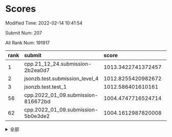# Scores

Modified Time: 2022-02-14 10:41:54

Submit Num: 207

All Rank Num: 191917

| rank |               submit               |       score        |       sigma        | pk_num |
| :--- | :--------------------------------- | :----------------- | :----------------- | :----- |
| 1    | cpp.21_12_24.submission-2b2ea0d7   | 1013.3422741372457 | 0.8196192964315903 | 3706   |
| 2    | jsonzb.test.submission_level_4     | 1012.8255420982672 | 0.8114018714303044 | 3713   |
| 3    | jsonzb.test.test_1                 | 1012.586401610161  | 0.7929872303310335 | 3706   |
| 56   | cpp.2022_01_09.submission-816672bd | 1004.4747716524714 | 0.7183665789154833 | 3710   |
| 62   | cpp.2022_01_09.submission-5b0e3de2 | 1004.1612987820008 | 0.717739323402356  | 3711   |


<details>
<summary>全部</summary>

| rank |                 submit                 |       score        |       sigma        | pk_num |
| :--- | :------------------------------------- | :----------------- | :----------------- | :----- |
| 1    | cpp.21_12_24.submission-2b2ea0d7       | 1013.3422741372457 | 0.8196192964315903 | 3706   |
| 2    | jsonzb.test.submission_level_4         | 1012.8255420982672 | 0.8114018714303044 | 3713   |
| 3    | jsonzb.test.test_1                     | 1012.586401610161  | 0.7929872303310335 | 3706   |
| 4    | gobigger.level_3.submission_level_3_38 | 1012.1650379584243 | 0.8058242746150688 | 3710   |
| 5    | gobigger.level_3.submission_level_3_10 | 1011.7521625866323 | 0.7952649420389631 | 3709   |
| 6    | gobigger.level_3.submission_level_3_30 | 1011.5980855038114 | 0.7664038297330703 | 3705   |
| 7    | gobigger.level_3.submission_level_3_29 | 1011.5116567010808 | 0.78128335785439   | 3703   |
| 8    | gobigger.level_3.submission_level_3_40 | 1011.4266887904455 | 0.7619948613849586 | 3706   |
| 9    | gobigger.level_3.submission_level_3_11 | 1011.2094944805796 | 0.7547100057583075 | 3709   |
| 10   | gobigger.level_3.submission_level_3_4  | 1011.1582050979196 | 0.7963800505621266 | 3706   |
| 11   | gobigger.level_3.submission_level_3_31 | 1011.0283459934578 | 0.7683784109247542 | 3708   |
| 12   | gobigger.level_3.submission_level_3_14 | 1010.9545753023584 | 0.7639588374242937 | 3707   |
| 13   | gobigger.level_3.submission_level_3_2  | 1010.7599923572893 | 0.791832846600597  | 3714   |
| 14   | gobigger.level_3.submission_level_3_27 | 1010.6619059340406 | 0.7631211250796627 | 3711   |
| 15   | gobigger.level_3.submission_level_3_23 | 1010.6336268567507 | 0.7567643898046255 | 3709   |
| 16   | gobigger.level_3.submission_level_3_24 | 1010.4599531975017 | 0.7610122819881994 | 3709   |
| 17   | gobigger.level_3.submission_level_3_48 | 1010.4063947786753 | 0.7553568875104846 | 3711   |
| 18   | gobigger.level_3.submission_level_3_7  | 1010.3908472153331 | 0.7828415234633549 | 3708   |
| 19   | gobigger.level_3.submission_level_3_36 | 1010.2432292970722 | 0.7682521905829639 | 3712   |
| 20   | gobigger.level_3.submission_level_3_16 | 1010.225073113853  | 0.7690522387273608 | 3709   |
| 21   | gobigger.level_3.submission_level_3_13 | 1010.1977151333306 | 0.7438809738649781 | 3708   |
| 22   | gobigger.level_3.submission_level_3_42 | 1010.0676034489544 | 0.74351339364207   | 3707   |
| 23   | gobigger.level_3.submission_level_3_41 | 1009.9815821395549 | 0.7591421256596584 | 3707   |
| 24   | gobigger.level_3.submission_level_3_33 | 1009.960333952833  | 0.765235387863187  | 3706   |
| 25   | gobigger.level_3.submission_level_3_3  | 1009.9496826837061 | 0.7673291693582354 | 3705   |
| 26   | gobigger.level_3.submission_level_3_18 | 1009.903027672216  | 0.7507625549268001 | 3708   |
| 27   | gobigger.level_3.submission_level_3_12 | 1009.8997958645516 | 0.7499444242852494 | 3711   |
| 28   | gobigger.level_3.submission_level_3_28 | 1009.8063197320043 | 0.7496442248754729 | 3716   |
| 29   | gobigger.level_3.submission_level_3_32 | 1009.6896983001857 | 0.7516444378810746 | 3705   |
| 30   | gobigger.level_3.submission_level_3_19 | 1009.6838426297487 | 0.759924196404128  | 3708   |
| 31   | gobigger.level_3.submission_level_3_45 | 1009.662001364541  | 0.771949434887443  | 3707   |
| 32   | gobigger.level_3.submission_level_3_6  | 1009.5816824253686 | 0.7517410224752228 | 3711   |
| 33   | gobigger.level_3.submission_level_3_26 | 1009.5555898660735 | 0.7619864692194005 | 3714   |
| 34   | gobigger.level_3.submission_level_3_22 | 1009.5465650184922 | 0.747257517189298  | 3714   |
| 35   | gobigger.level_3.submission_level_3_8  | 1009.5332222565909 | 0.7385039410569277 | 3702   |
| 36   | gobigger.level_3.submission_level_3_20 | 1009.4574099927335 | 0.7844818440186762 | 3703   |
| 37   | gobigger.level_3.submission_level_3_25 | 1009.4531359769832 | 0.7520536519880175 | 3713   |
| 38   | gobigger.level_3.submission_level_3_39 | 1009.4076461236183 | 0.747188887215721  | 3704   |
| 39   | gobigger.level_3.submission_level_3_34 | 1009.4028094533611 | 0.7507140222552259 | 3708   |
| 40   | gobigger.level_3.submission_level_3_9  | 1009.382720238217  | 0.7556929006861667 | 3708   |
| 41   | gobigger.level_3.submission_level_3_21 | 1009.3376585841186 | 0.7509052003321919 | 3712   |
| 42   | gobigger.level_3.submission_level_3_46 | 1009.1814431626451 | 0.7507326475053802 | 3708   |
| 43   | gobigger.level_3.submission_level_3_44 | 1009.1743661038832 | 0.7493210529431931 | 3708   |
| 44   | gobigger.level_3.submission_level_3_37 | 1009.0892597898037 | 0.7543320451468721 | 3706   |
| 45   | gobigger.level_3.submission_level_3_0  | 1009.0416990433946 | 0.7306938110066867 | 3708   |
| 46   | gobigger.level_3.submission_level_3_5  | 1009.0399140206707 | 0.7579672000722519 | 3708   |
| 47   | gobigger.level_3.submission_level_3_49 | 1008.9813384315531 | 0.7503609977219735 | 3707   |
| 48   | gobigger.level_3.submission_level_3_1  | 1008.8844275388221 | 0.7241649828189874 | 3710   |
| 49   | gobigger.level_3.submission_level_3_47 | 1008.833426868552  | 0.7288247570013763 | 3708   |
| 50   | gobigger.level_3.submission_level_3_15 | 1008.8033798116513 | 0.7544380625187549 | 3709   |
| 51   | gobigger.level_3.submission_level_3_17 | 1008.6972557024966 | 0.7783593303430191 | 3713   |
| 52   | gobigger.level_3.submission_level_3_35 | 1008.3054888299897 | 0.7344713927837175 | 3712   |
| 53   | gobigger.level_3.submission_level_3_43 | 1007.9695056684325 | 0.7418013634023107 | 3710   |
| 54   | gobigger.level_1.submission_level_1_22 | 1005.2611475579417 | 0.7225295434377381 | 3709   |
| 55   | gobigger.level_1.submission_level_1_29 | 1004.8247045870401 | 0.7169971836190843 | 3708   |
| 56   | cpp.2022_01_09.submission-816672bd     | 1004.4747716524714 | 0.7183665789154833 | 3710   |
| 57   | gobigger.level_1.submission_level_1_33 | 1004.4741505062431 | 0.7229346616559814 | 3703   |
| 58   | gobigger.level_1.submission_level_1_49 | 1004.4197966078893 | 0.7218964865233303 | 3704   |
| 59   | gobigger.level_1.submission_level_1_34 | 1004.3799911867852 | 0.7215296824888642 | 3712   |
| 60   | gobigger.level_1.submission_level_1_17 | 1004.2332331344141 | 0.7246982870343899 | 3714   |
| 61   | gobigger.level_1.submission_level_1_4  | 1004.196815410951  | 0.7302897993458224 | 3709   |
| 62   | cpp.2022_01_09.submission-5b0e3de2     | 1004.1612987820008 | 0.717739323402356  | 3711   |
| 63   | gobigger.level_1.submission_level_1_24 | 1004.0632717153198 | 0.7127078356631962 | 3707   |
| 64   | gobigger.level_1.submission_level_1_31 | 1004.0426933434983 | 0.7078452742289821 | 3708   |
| 65   | gobigger.level_1.submission_level_1_15 | 1004.0277629315503 | 0.708987710969046  | 3706   |
| 66   | gobigger.level_1.submission_level_1_27 | 1004.0241941021823 | 0.7125134640414301 | 3709   |
| 67   | gobigger.level_1.submission_level_1_30 | 1003.924054975303  | 0.7102301457607204 | 3706   |
| 68   | gobigger.level_1.submission_level_1_6  | 1003.920105392374  | 0.7208082960136377 | 3712   |
| 69   | gobigger.level_1.submission_level_1_23 | 1003.832578794302  | 0.7188073777695746 | 3705   |
| 70   | gobigger.level_1.submission_level_1_39 | 1003.8083801321179 | 0.7136226947531125 | 3707   |
| 71   | gobigger.level_1.submission_level_1_44 | 1003.7830805309708 | 0.7259189017139628 | 3713   |
| 72   | gobigger.level_1.submission_level_1_35 | 1003.6926555278455 | 0.7143987450682322 | 3707   |
| 73   | gobigger.level_1.submission_level_1_47 | 1003.680219925591  | 0.7239339313096643 | 3707   |
| 74   | gobigger.level_1.submission_level_1_7  | 1003.6076207246468 | 0.7107861027569315 | 3707   |
| 75   | gobigger.level_1.submission_level_1_48 | 1003.5431472055631 | 0.7270082094980669 | 3714   |
| 76   | gobigger.level_1.submission_level_1_43 | 1003.4396076064756 | 0.7088868999465303 | 3708   |
| 77   | gobigger.level_1.submission_level_1_18 | 1003.3690311032775 | 0.7173375966543026 | 3717   |
| 78   | gobigger.level_1.submission_level_1_2  | 1003.3387345698643 | 0.7184516698735556 | 3710   |
| 79   | gobigger.level_1.submission_level_1_1  | 1003.3153679295533 | 0.7158310600276339 | 3705   |
| 80   | gobigger.level_1.submission_level_1_16 | 1003.2831464677682 | 0.712201729307597  | 3713   |
| 81   | gobigger.level_1.submission_level_1_42 | 1003.144231471101  | 0.7188963710158933 | 3711   |
| 82   | gobigger.level_1.submission_level_1_5  | 1003.124826086745  | 0.7223029694862458 | 3704   |
| 83   | gobigger.level_1.submission_level_1_11 | 1003.0450945473244 | 0.717965375611064  | 3708   |
| 84   | gobigger.level_1.submission_level_1_36 | 1002.9504698313324 | 0.715148530388143  | 3708   |
| 85   | gobigger.level_1.submission_level_1_37 | 1002.9471437014951 | 0.7370551374816577 | 3708   |
| 86   | gobigger.level_1.submission_level_1_45 | 1002.9344393696965 | 0.7128796683069899 | 3704   |
| 87   | gobigger.level_1.submission_level_1_13 | 1002.9280623873202 | 0.7082665174926965 | 3709   |
| 88   | gobigger.level_1.submission_level_1_19 | 1002.9228356660902 | 0.7143260845002775 | 3707   |
| 89   | gobigger.level_1.submission_level_1_32 | 1002.909532670173  | 0.7202063606041216 | 3708   |
| 90   | gobigger.level_1.submission_level_1_3  | 1002.8509689939611 | 0.7316679018725424 | 3708   |
| 91   | gobigger.level_1.submission_level_1_20 | 1002.8420368187021 | 0.7140056834766915 | 3708   |
| 92   | gobigger.level_1.submission_level_1_14 | 1002.7995962642912 | 0.7084586594142381 | 3709   |
| 93   | gobigger.level_1.submission_level_1_8  | 1002.7307343753225 | 0.7078411876737326 | 3714   |
| 94   | gobigger.level_1.submission_level_1_10 | 1002.5765162384757 | 0.7212772237987931 | 3706   |
| 95   | gobigger.level_1.submission_level_1_41 | 1002.5665200023955 | 0.7170964127874432 | 3709   |
| 96   | gobigger.level_1.submission_level_1_0  | 1002.4387094754152 | 0.7033069971914461 | 3705   |
| 97   | gobigger.level_1.submission_level_1_25 | 1002.3535870586135 | 0.7135048157552984 | 3709   |
| 98   | gobigger.level_1.submission_level_1_9  | 1002.2903476146174 | 0.7135496143504719 | 3704   |
| 99   | gobigger.level_1.submission_level_1_40 | 1002.2242360504624 | 0.7171238294069453 | 3706   |
| 100  | gobigger.level_1.submission_level_1_28 | 1002.1935500325209 | 0.705423626076606  | 3713   |
| 101  | gobigger.level_1.submission_level_1_21 | 1001.997621052261  | 0.7080184945128147 | 3709   |
| 102  | gobigger.level_1.submission_level_1_26 | 1001.9605952955916 | 0.7150243757590786 | 3712   |
| 103  | gobigger.level_1.submission_level_1_46 | 1001.8064536358066 | 0.7069040883069974 | 3706   |
| 104  | gobigger.level_1.submission_level_1_12 | 1001.7748289294755 | 0.7160409874029131 | 3708   |
| 105  | gobigger.level_1.submission_level_1_38 | 1001.5092556394027 | 0.7138185011155835 | 3707   |
| 106  | gobigger.random.submission_random_37   | 997.903173974577   | 0.7090443476902841 | 3712   |
| 107  | gobigger.random.submission_random_44   | 997.2512501169409  | 0.7099208034483365 | 3715   |
| 108  | gobigger.random.submission_random_31   | 997.0010359675397  | 0.7038511976507702 | 3711   |
| 109  | gobigger.random.submission_random_6    | 996.9050666423441  | 0.7111099787122395 | 3706   |
| 110  | gobigger.random.submission_random_0    | 996.774354784882   | 0.7113171710940258 | 3710   |
| 111  | gobigger.random.submission_random_12   | 996.7698236119924  | 0.7111912918678543 | 3712   |
| 112  | gobigger.random.submission_random_40   | 996.7159938608769  | 0.7100511583516944 | 3712   |
| 113  | gobigger.random.submission_random_46   | 996.6579335078234  | 0.7001089340289379 | 3707   |
| 114  | gobigger.random.submission_random_23   | 996.5597906493231  | 0.7325780766496677 | 3710   |
| 115  | gobigger.random.submission_random_8    | 996.4915371096855  | 0.7123248788107901 | 3708   |
| 116  | gobigger.random.submission_random_7    | 996.3707172071784  | 0.7047449325202634 | 3711   |
| 117  | gobigger.random.submission_random_18   | 996.3250516804267  | 0.698179719561409  | 3711   |
| 118  | gobigger.random.submission_random_47   | 996.3140635526851  | 0.7068656599156609 | 3711   |
| 119  | gobigger.random.submission_random_43   | 996.2813490351883  | 0.7208854495729683 | 3708   |
| 120  | gobigger.random.submission_random_24   | 996.2619791642256  | 0.7082682309437767 | 3715   |
| 121  | gobigger.random.submission_random_41   | 996.2521257324605  | 0.6997745612029395 | 3711   |
| 122  | gobigger.random.submission_random_16   | 996.2463398926008  | 0.709413385414778  | 3704   |
| 123  | gobigger.random.submission_random_25   | 996.1994248702041  | 0.7026458557866794 | 3709   |
| 124  | gobigger.random.submission_random_32   | 996.0526743185947  | 0.7037803229920984 | 3707   |
| 125  | gobigger.random.submission_random_35   | 996.0173776399229  | 0.7084957948005488 | 3709   |
| 126  | gobigger.random.submission_random_2    | 995.9609434873478  | 0.7123343885273077 | 3707   |
| 127  | gobigger.random.submission_random_49   | 995.9445481504097  | 0.7301766781133324 | 3708   |
| 128  | gobigger.random.submission_random_27   | 995.9438978819768  | 0.7088998563372537 | 3705   |
| 129  | gobigger.random.submission_random_10   | 995.9259292223629  | 0.7153259900889799 | 3710   |
| 130  | gobigger.random.submission_random_1    | 995.9126928185034  | 0.7020740936092882 | 3708   |
| 131  | gobigger.random.submission_random_39   | 995.8800333000684  | 0.7143784621885383 | 3707   |
| 132  | gobigger.random.submission_random_9    | 995.8325885943796  | 0.712990503282606  | 3705   |
| 133  | gobigger.random.submission_random_22   | 995.8254076314494  | 0.713521040688779  | 3706   |
| 134  | gobigger.random.submission_random_17   | 995.8198725482532  | 0.7164918947403385 | 3708   |
| 135  | gobigger.random.submission_random_26   | 995.7752203417416  | 0.7160811436882839 | 3708   |
| 136  | gobigger.random.submission_random_15   | 995.7469907949384  | 0.7025115979063529 | 3712   |
| 137  | gobigger.random.submission_random_48   | 995.7314264127855  | 0.7194889626387239 | 3710   |
| 138  | gobigger.random.submission_random_36   | 995.724907526934   | 0.7190046628540786 | 3708   |
| 139  | gobigger.random.submission_random_28   | 995.7032583122483  | 0.7055397066565088 | 3709   |
| 140  | gobigger.random.submission_random_38   | 995.6948641607711  | 0.7063139623335807 | 3708   |
| 141  | gobigger.random.submission_random_42   | 995.5988147143037  | 0.6978843560422039 | 3707   |
| 142  | gobigger.random.submission_random_21   | 995.5598728395759  | 0.6989629952395592 | 3707   |
| 143  | gobigger.random.submission_random_34   | 995.5596897775391  | 0.7021075881421907 | 3712   |
| 144  | gobigger.random.submission_random_33   | 995.3931342296383  | 0.7205319898636585 | 3705   |
| 145  | gobigger.random.submission_random_30   | 995.345970642372   | 0.7120949816437122 | 3705   |
| 146  | gobigger.random.submission_random_20   | 995.3443652611969  | 0.703489054193763  | 3710   |
| 147  | gobigger.random.submission_random_5    | 995.2712500568807  | 0.719589749365178  | 3711   |
| 148  | gobigger.random.submission_random_19   | 995.2107944805915  | 0.7090942705422979 | 3708   |
| 149  | gobigger.random.submission_random_11   | 995.0626835084717  | 0.7087790531069662 | 3708   |
| 150  | gobigger.random.submission_random_13   | 995.0011616122663  | 0.7097565063870876 | 3707   |
| 151  | gobigger.random.submission_random_14   | 994.9944010524482  | 0.7158983143539278 | 3707   |
| 152  | gobigger.random.submission_random_4    | 994.8582222226346  | 0.7036087401842219 | 3710   |
| 153  | gobigger.random.submission_random_29   | 994.7891204808021  | 0.7099966762152802 | 3709   |
| 154  | gobigger.random.submission_random_45   | 994.5785861891198  | 0.7147732856640746 | 3707   |
| 155  | gobigger.random.submission_random_3    | 994.1456163243477  | 0.7399122221764506 | 3709   |
| 156  | gobigger.level_2.submission_level_2_26 | 993.655655996802   | 0.7258931936485546 | 3709   |
| 157  | gobigger.level_2.submission_level_2_39 | 993.5877241397812  | 0.7368302840692422 | 3710   |
| 158  | gobigger.level_2.submission_level_2_27 | 993.5568694889388  | 0.7390656075472712 | 3711   |
| 159  | gobigger.level_2.submission_level_2_17 | 993.2747843322157  | 0.7432971575828677 | 3707   |
| 160  | gobigger.level_2.submission_level_2_21 | 993.1612864168997  | 0.7258019749273279 | 3703   |
| 161  | gobigger.level_2.submission_level_2_2  | 993.1379678499306  | 0.731748451305304  | 3705   |
| 162  | gobigger.level_2.submission_level_2_40 | 993.0676398856863  | 0.7281136290259014 | 3707   |
| 163  | gobigger.level_2.submission_level_2_7  | 993.0558340414625  | 0.7367257106898562 | 3711   |
| 164  | gobigger.level_2.submission_level_2_8  | 992.9939290371236  | 0.7362990896479269 | 3705   |
| 165  | gobigger.level_2.submission_level_2_16 | 992.9617810412219  | 0.7245652637389487 | 3708   |
| 166  | gobigger.level_2.submission_level_2_29 | 992.9239730676414  | 0.7339701273967237 | 3708   |
| 167  | gobigger.level_2.submission_level_2_14 | 992.9067174129681  | 0.7293549122646792 | 3706   |
| 168  | gobigger.level_2.submission_level_2_43 | 992.8813435230217  | 0.7338475687543384 | 3706   |
| 169  | gobigger.level_2.submission_level_2_44 | 992.8591820967796  | 0.7282463669543444 | 3709   |
| 170  | gobigger.level_2.submission_level_2_12 | 992.8459548991422  | 0.7373258729144953 | 3707   |
| 171  | gobigger.level_2.submission_level_2_0  | 992.808264179346   | 0.7408305189879576 | 3708   |
| 172  | gobigger.level_2.submission_level_2_5  | 992.8078437322783  | 0.7428638923616061 | 3703   |
| 173  | gobigger.level_2.submission_level_2_42 | 992.8016776984447  | 0.7382003960260127 | 3704   |
| 174  | gobigger.level_2.submission_level_2_4  | 992.796331143748   | 0.747762694849555  | 3705   |
| 175  | gobigger.level_2.submission_level_2_9  | 992.7858503592433  | 0.7517886213330299 | 3708   |
| 176  | gobigger.level_2.submission_level_2_48 | 992.7308486811972  | 0.7363245769304271 | 3710   |
| 177  | gobigger.level_2.submission_level_2_46 | 992.5715699992762  | 0.7353935632532425 | 3710   |
| 178  | gobigger.level_2.submission_level_2_36 | 992.4188266998464  | 0.7472357404545441 | 3712   |
| 179  | gobigger.level_2.submission_level_2_31 | 992.4069377172137  | 0.7476031164237061 | 3706   |
| 180  | gobigger.level_2.submission_level_2_24 | 992.3049311571851  | 0.7317212771418925 | 3704   |
| 181  | gobigger.level_2.submission_level_2_49 | 992.2970570765186  | 0.7360410888310183 | 3714   |
| 182  | gobigger.level_2.submission_level_2_13 | 992.2030155239474  | 0.7313230642650321 | 3708   |
| 183  | gobigger.level_2.submission_level_2_23 | 992.1496896682743  | 0.7525224756952823 | 3710   |
| 184  | gobigger.level_2.submission_level_2_25 | 992.149594826221   | 0.7450943317129222 | 3707   |
| 185  | gobigger.level_2.submission_level_2_1  | 992.1095392744916  | 0.7402198223145383 | 3707   |
| 186  | gobigger.level_2.submission_level_2_18 | 991.9886128259826  | 0.7338284776872319 | 3708   |
| 187  | gobigger.level_2.submission_level_2_28 | 991.8794060884013  | 0.7545253674839905 | 3705   |
| 188  | gobigger.level_2.submission_level_2_37 | 991.8469784468389  | 0.7371710374373578 | 3714   |
| 189  | gobigger.level_2.submission_level_2_47 | 991.8254265806629  | 0.7364521392919191 | 3707   |
| 190  | gobigger.level_2.submission_level_2_10 | 991.7982306576291  | 0.7430981803301766 | 3711   |
| 191  | gobigger.level_2.submission_level_2_41 | 991.7964201069872  | 0.7544747951968912 | 3710   |
| 192  | gobigger.level_2.submission_level_2_38 | 991.6794639811957  | 0.7585249495310625 | 3710   |
| 193  | gobigger.level_2.submission_level_2_45 | 991.6366552593197  | 0.7585692086297482 | 3712   |
| 194  | gobigger.level_2.submission_level_2_34 | 991.5566879391671  | 0.7448863361182788 | 3711   |
| 195  | gobigger.level_2.submission_level_2_20 | 991.4707852354634  | 0.7639907983366788 | 3708   |
| 196  | gobigger.level_2.submission_level_2_3  | 991.4482649684115  | 0.7576749096574001 | 3705   |
| 197  | gobigger.level_2.submission_level_2_6  | 991.4078760130282  | 0.7493719027585998 | 3711   |
| 198  | gobigger.level_2.submission_level_2_15 | 991.3788547972629  | 0.7466400328851516 | 3707   |
| 199  | gobigger.level_2.submission_level_2_33 | 991.0111690224038  | 0.7790091102312527 | 3706   |
| 200  | gobigger.level_2.submission_level_2_22 | 990.9968688942055  | 0.750953496501391  | 3709   |
| 201  | gobigger.level_2.submission_level_2_19 | 990.7354746664728  | 0.7508562507526112 | 3707   |
| 202  | gobigger.level_2.submission_level_2_11 | 990.6871394224195  | 0.7451624969784201 | 3709   |
| 203  | gobigger.level_2.submission_level_2_32 | 990.6348029326798  | 0.7647613144459336 | 3714   |
| 204  | gobigger.level_2.submission_level_2_30 | 990.2705227493159  | 0.764725313691168  | 3713   |
| 205  | gobigger.level_2.submission_level_2_35 | 990.0280320643774  | 0.7627776189916852 | 3707   |
| 206  | gobigger.none.submission_none_1        | 977.478297885958   | 1.3108533011196608 | 3713   |
| 207  | gobigger.none.submission_none_0        | 975.4158691314435  | 1.5976882300362927 | 3710   |

</details>